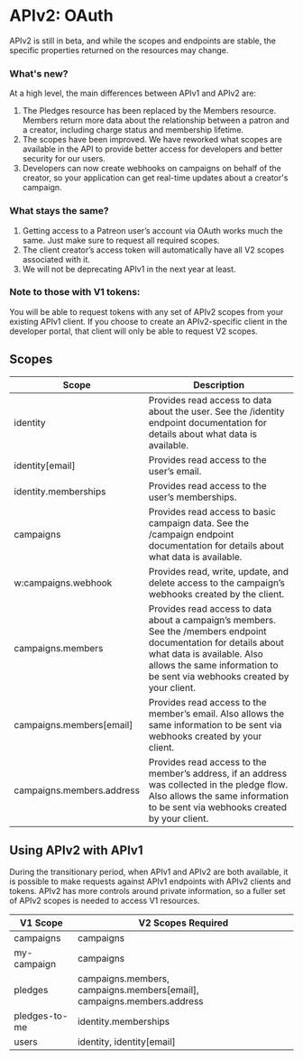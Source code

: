 # APIv2: OAuth

<aside class="aside">
APIv2 is still in beta, and while the scopes and endpoints are stable, the specific properties returned on the resources may change.
</aside>

### What's new?
At a high level, the main differences between APIv1 and APIv2 are:

1. The Pledges resource has been replaced by the Members resource. Members return more data about the relationship between a patron and a creator, including charge status and membership lifetime.
2. The scopes have been improved. We have reworked what scopes are available in the API to provide better access for developers and better security for our users.
3. Developers can now create webhooks on campaigns on behalf of the creator, so your application can get real-time updates about a creator's campaign.

### What stays the same?

1. Getting access to a Patreon user’s account via OAuth works much the same. Just make sure to request all required scopes. 
2. The client creator’s access token will automatically have all V2 scopes associated with it.
3. We will not be deprecating APIv1 in the next year at least.

### Note to those with V1 tokens:

You will be able to request tokens with any set of APIv2 scopes from your existing APIv1 client. If you choose to create an APIv2-specific client in the developer portal, that client will only be able to request V2 scopes.

## Scopes

Scope | Description
----- | -----------
identity | Provides read access to data about the user. See the /identity endpoint documentation for details about what data is available.
identity[email] | Provides read access to the user’s email.
identity.memberships | Provides read access to the user’s memberships.
campaigns | Provides read access to basic campaign data. See the /campaign endpoint documentation for details about what data is available.
w:campaigns.webhook | Provides read, write, update, and delete access to the campaign’s webhooks created by the client.
campaigns.members | Provides read access to data about a campaign’s members. See the /members endpoint documentation for details about what data is available. Also allows the same information to be sent via webhooks created by your client.
campaigns.members[email] | Provides read access to the member’s email. Also allows the same information to be sent via webhooks created by your client.
campaigns.members.address | Provides read access to the member’s address, if an address was collected in the pledge flow. Also allows the same information to be sent via webhooks created by your client.

## Using APIv2 with APIv1

During the transitionary period, when APIv1 and APIv2 are both available, it is possible to make requests against APIv1 endpoints with APIv2 clients and tokens. APIv2 has more controls around private information, so a fuller set of APIv2 scopes is needed to access V1 resources.

V1 Scope | V2 Scopes Required
-------- | ------------------
campaigns | campaigns
my-campaign | campaigns
pledges | campaigns.members, campaigns.members[email], campaigns.members.address
pledges-to-me | identity.memberships
users | identity, identity[email]